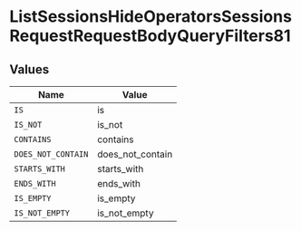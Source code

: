 # ListSessionsHideOperatorsSessionsRequestRequestBodyQueryFilters81


## Values

| Name               | Value              |
| ------------------ | ------------------ |
| `IS`               | is                 |
| `IS_NOT`           | is_not             |
| `CONTAINS`         | contains           |
| `DOES_NOT_CONTAIN` | does_not_contain   |
| `STARTS_WITH`      | starts_with        |
| `ENDS_WITH`        | ends_with          |
| `IS_EMPTY`         | is_empty           |
| `IS_NOT_EMPTY`     | is_not_empty       |